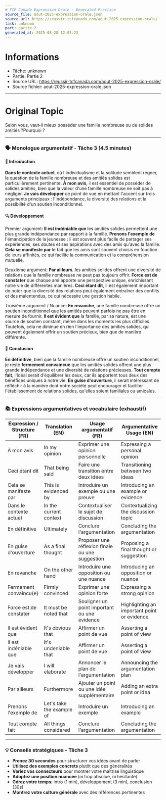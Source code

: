 ```yaml
---
# TCF Canada Expression Orale - Generated Practice
source_file: aout-2025-expression-orale.json
source_url: https://reussir-tcfcanada.com/aout-2025-expression-orale/
task: unknown
part: partie_2
generated_at: 2025-08-28 12:03:23
---
```


# Informations
- Tâche: unknown
- Partie: Partie 2
- Source URL: https://reussir-tcfcanada.com/aout-2025-expression-orale/
- Source fichier: aout-2025-expression-orale.json

---

# Original Topic
Selon vous, vaut-il mieux posséder une famille nombreuse ou de solides amitiés ?Pourquoi ?

---

### 🗣️ Monologue argumentatif - Tâche 3 (4.5 minutes)

#### 🚀 Introduction
**Dans le contexte actuel**, où l'individualisme et la solitude semblent régner, la question de la famille nombreuse et des amitiés solides est particulièrement pertinente. **À mon avis**, il est essentiel de posséder de solides amitiés, bien que la valeur d'une famille nombreuse ne soit pas à négliger. **Je vais développer** ce point de vue en mettant l'accent sur trois arguments principaux : l'indépendance, la diversité des relations et la possibilité d'un soutien inconditionnel.

#### 🔍 Développement

Premier argument:
**Il est indéniable que** les amitiés solides permettent une plus grande indépendance par rapport à la famille. **Prenons l'exemple de** l'émancipation de la jeunesse : il est souvent plus facile de partager ses expériences, ses doutes et ses aspirations avec des amis qu'avec la famille. **Cela se manifeste par** le fait que les amis sont souvent choisis en fonction de leurs affinités, ce qui facilite la communication et la compréhension mutuelle.

Deuxième argument:
**Par ailleurs**, les amitiés solides offrent une diversité de relations que la famille nombreuse ne peut pas toujours offrir. **Force est de constater** que chaque ami apporte une perspective unique, enrichissant notre vie de différentes manières. **Ceci étant dit**, il est également important de noter que la diversité des relations peut également entraîner des conflits et des malentendus, ce qui nécessite une gestion habile.

Troisième argument / Nuance:
**En revanche**, une famille nombreuse offre un soutien inconditionnel que les amitiés peuvent parfois ne pas être en mesure de fournir. **Il est évident que** la famille, par sa nature, est une source de soutien constant, même dans les moments les plus difficiles. Toutefois, cela ne diminue en rien l'importance des amitiés solides, qui peuvent également offrir un soutien précieux, bien que de manière différente.

#### 🎯 Conclusion
**En définitive**, bien que la famille nombreuse offre un soutien inconditionnel, je reste **fermement convaincue** que les amitiés solides offrent une plus grande indépendance et une diversité de relations précieuses. **Tout compte fait**, l'idéal serait d'équilibrer les deux, car ils apportent tous deux des bénéfices uniques à notre vie. **En guise d'ouverture**, il serait intéressant de réfléchir à la manière dont notre société peut encourager et faciliter l'établissement de relations solides, qu'elles soient familiales ou amicales.

---

### 📚 Expressions argumentatives et vocabulaire (exhaustif)

| Expression / Structure (FR) | Translation (EN) | Usage argumentatif (FR) | Argumentative Usage (EN) |
|----------------------------|------------------|-------------------------|--------------------------|
| À mon avis                | In my opinion     | Exprimer une opinion personnelle | Expressing a personal opinion |
| Ceci étant dit            | That being said   | Faire une transition entre deux idées | Transitioning between two ideas |
| Cela se manifeste par     | This is evidenced by | Introduire un exemple ou une preuve | Introducing an example or evidence |
| Dans le contexte actuel   | In the current context | Contextualiser le sujet de discussion | Contextualizing the discussion topic |
| En définitive             | Ultimately        | Conclure l'argumentation | Concluding the argumentation |
| En guise d'ouverture      | As a final thought | Proposer une réflexion finale ou une suggestion | Proposing a final thought or suggestion |
| En revanche               | On the other hand | Introduire une opposition ou une nuance | Introducing an opposition or nuance |
| Fermement convaincu(e)    | Firmly convinced  | Exprimer une opinion forte | Expressing a strong opinion |
| Force est de constater    | It must be noted that | Souligner un point important ou une évidence | Highlighting an important point or evidence |
| Il est évident que        | It's obvious that | Affirmer un point de vue | Asserting a point of view |
| Il est indéniable que     | It's undeniable that | Affirmer un point de vue | Asserting a point of view |
| Je vais développer        | I will elaborate  | Annoncer le plan de l'argumentation | Announcing the argumentation plan |
| Par ailleurs              | Furthermore | Ajouter un point ou une idée supplémentaire | Adding an extra point or idea |
| Prenons l'exemple de      | Let's take the example of | Introduire un exemple | Introducing an example |
| Tout compte fait          | All things considered | Conclure l'argumentation | Concluding the argumentation |

---

### 💡 Conseils stratégiques - Tâche 3

- **Prenez 30 secondes** pour structurer vos idées avant de parler
- **Utilisez des exemples concrets** plutôt que des généralités
- **Variez vos connecteurs** pour montrer votre maîtrise linguistique
- **Adoptez une position nuancée** (ni trop absolue, ni hésitante)
- **Gérez votre temps**: intro (1 min), développement (3 min), conclusion (30s)
- **Montrez votre culture générale** avec des références pertinentes